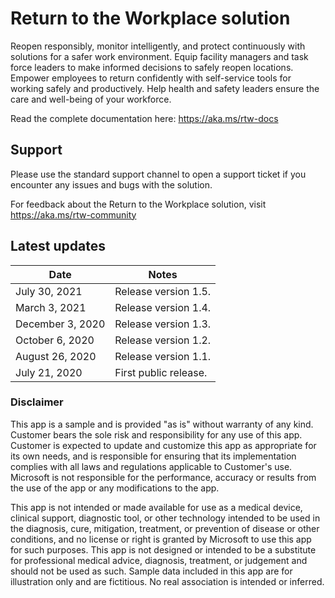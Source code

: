 # Return to the Workplace solution

Reopen responsibly, monitor intelligently, and protect continuously with solutions for a safer work environment. Equip facility managers and task force leaders to make informed decisions to safely reopen locations. Empower employees to return confidently with self-service tools for working safely and productively. Help health and safety leaders ensure the care and well-being of your workforce.

Read the complete documentation here: <https://aka.ms/rtw-docs>

## Support

Please use the standard support channel to open a support ticket if you encounter any issues and bugs with the solution.

For feedback about the Return to the Workplace solution, visit <https://aka.ms/rtw-community>

## Latest updates

|Date   | Notes  |
|---|--|
|July 30, 2021|Release version 1.5.|
|March 3, 2021|Release version 1.4.|
|December 3, 2020|Release version 1.3.|
|October 6, 2020|Release version 1.2.|
|August 26, 2020|Release version 1.1.|
|July 21, 2020|First public release.|

### Disclaimer

This app is a sample and is provided "as is" without warranty of any kind.  Customer bears the sole risk and responsibility for any use of this app.  Customer is expected to update and customize this app as appropriate for its own needs, and is responsible for ensuring that its implementation complies with all laws and regulations applicable to Customer's use.  Microsoft is not responsible for the performance, accuracy or results from the use of the app or any modifications to the app.  

This app is not intended or made available for use as a medical device, clinical support, diagnostic tool, or other technology intended to be used in the diagnosis, cure, mitigation, treatment, or prevention of disease or other conditions, and no license or right is granted by Microsoft to use this app for such purposes. This app is not designed or intended to be a substitute for professional medical advice, diagnosis, treatment, or judgement and should not be used as such. Sample data included in this app are for illustration only and are fictitious.  No real association is intended or inferred. 
